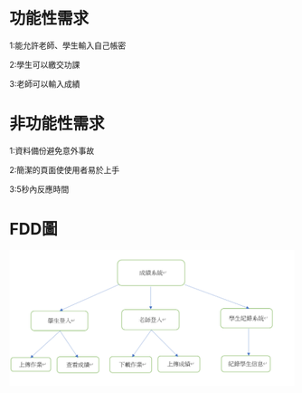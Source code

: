 # 功能性需求

1:能允許老師、學生輸入自己帳密

2:學生可以繳交功課

3:老師可以輸入成績

# 非功能性需求

1:資料備份避免意外事故

2:簡潔的頁面使使用者易於上手

3:5秒內反應時間

# FDD圖
![PERT](FDD.png "FDD圖")
